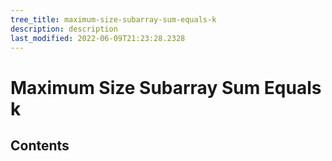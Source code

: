 ```yaml
---
tree_title: maximum-size-subarray-sum-equals-k
description: description
last_modified: 2022-06-09T21:23:28.2328
---
```


# Maximum Size Subarray Sum Equals k

## Contents
